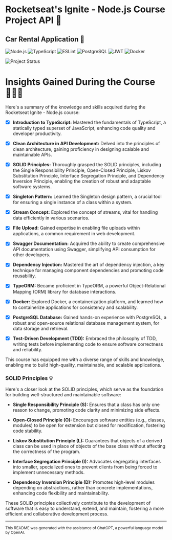 # Rocketseat's Ignite - Node.js Course Project API 🚀
## Car Rental Application 🚗
![Node.js](https://img.shields.io/badge/Node.js-6DA55F?style=for-the-badge&logo=Node.js&logoColor=white)
![TypeScript](https://img.shields.io/badge/TypeScript-%23007ACC.svg?style=for-the-badge&logo=TypeScript&logoColor=white)
![ESLint](https://img.shields.io/badge/ESLint-4B3263?style=for-the-badge&logo=ESLint&logoColor=white)
![PostgreSQL](https://img.shields.io/badge/PostgreSQL-%23316192.svg?style=for-the-badge&logo=PostgreSQL&logoColor=white)
![JWT](https://img.shields.io/badge/JWT-black?style=for-the-badge&logo=JSON%20Web%20Tokens)
![Docker](https://img.shields.io/badge/Docker-%230db7ed.svg?style=for-the-badge&logo=Docker&logoColor=white)

![Project Status](https://img.shields.io/badge/STATUS-IN%20PROGRESS-red)

# Insights Gained During the Course 👨‍🚀📝
Here's a summary of the knowledge and skills acquired during the Rocketseat Ignite - Node.js course:

- [X] **Introduction to TypeScript:** Mastered the fundamentals of TypeScript, a statically typed superset of JavaScript, enhancing code quality and developer productivity.

- [X] **Clean Architecture in API Development:** Delved into the principles of clean architecture, gaining proficiency in designing scalable and maintainable APIs.

- [X] **SOLID Principles:** Thoroughly grasped the SOLID principles, including the Single Responsibility Principle, Open-Closed Principle, Liskov Substitution Principle, Interface Segregation Principle, and Dependency Inversion Principle, enabling the creation of robust and adaptable software systems.

- [X] **Singleton Pattern:** Learned the Singleton design pattern, a crucial tool for ensuring a single instance of a class within a system.

- [X] **Stream Concept:** Explored the concept of streams, vital for handling data efficiently in various scenarios.

- [X] **File Upload:** Gained expertise in enabling file uploads within applications, a common requirement in web development.

- [X] **Swagger Documentation:** Acquired the ability to create comprehensive API documentation using Swagger, simplifying API consumption for other developers.

- [X] **Dependency Injection:** Mastered the art of dependency injection, a key technique for managing component dependencies and promoting code reusability.

- [X] **TypeORM:** Became proficient in TypeORM, a powerful Object-Relational Mapping (ORM) library for database interactions.

- [X] **Docker:** Explored Docker, a containerization platform, and learned how to containerize applications for consistency and scalability.

- [X] **PostgreSQL Database:** Gained hands-on experience with PostgreSQL, a robust and open-source relational database management system, for data storage and retrieval.

- [X] **Test-Driven Development (TDD):** Embraced the philosophy of TDD, writing tests before implementing code to ensure software correctness and reliability.

This course has equipped me with a diverse range of skills and knowledge, enabling me to build high-quality, maintainable, and scalable applications.

### SOLID Principles 💡
Here's a closer look at the SOLID principles, which serve as the foundation for building well-structured and maintainable software:

- **Single Responsibility Principle (S):** Ensures that a class has only one reason to change, promoting code clarity and minimizing side effects.

- **Open-Closed Principle (O):** Encourages software entities (e.g., classes, modules) to be open for extension but closed for modification, fostering code stability.

- **Liskov Substitution Principle (L):** Guarantees that objects of a derived class can be used in place of objects of the base class without affecting the correctness of the program.

- **Interface Segregation Principle (I):** Advocates segregating interfaces into smaller, specialized ones to prevent clients from being forced to implement unnecessary methods.

- **Dependency Inversion Principle (D):** Promotes high-level modules depending on abstractions, rather than concrete implementations, enhancing code flexibility and maintainability.

These SOLID principles collectively contribute to the development of software that is easy to understand, extend, and maintain, fostering a more efficient and collaborative development process.

---
<small>This README was generated with the assistance of ChatGPT, a powerful language model by OpenAI.</small>
